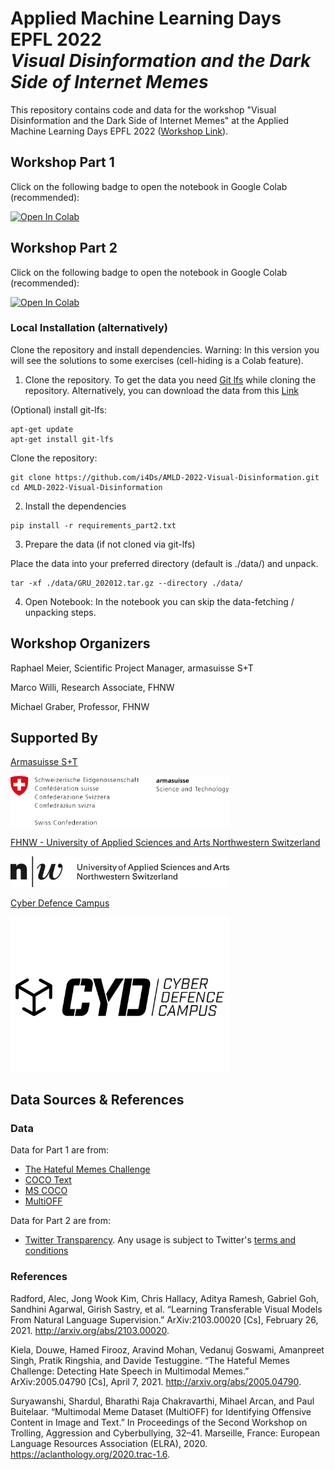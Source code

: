 # Applied Machine Learning Days EPFL 2022<br>_Visual Disinformation and the Dark Side of Internet Memes_

This repository contains code and data for the workshop "Visual Disinformation and the Dark Side of Internet Memes" at the Applied Machine Learning Days EPFL 2022 ([Workshop Link](https://appliedmldays.org/events/amld-epfl-2022/workshops/visual-disinformation-and-the-dark-side-of-internet-memes)).

## Workshop Part 1

Click on the following badge to open the notebook in Google Colab (recommended):

[![Open In Colab](https://colab.research.google.com/assets/colab-badge.svg)](https://colab.research.google.com/github/i4Ds/AMLD-2022-Visual-Disinformation/blob/main/part1.ipynb)

## Workshop Part 2

Click on the following badge to open the notebook in Google Colab (recommended):

[![Open In Colab](https://colab.research.google.com/assets/colab-badge.svg)](https://colab.research.google.com/github/i4Ds/AMLD-2022-Visual-Disinformation/blob/main/part2.ipynb)

### Local Installation (alternatively)

Clone the repository and install dependencies. Warning: In this version you will see the solutions to some exercises (cell-hiding is a Colab feature).

1) Clone the repository. To get the data you need [Git lfs](https://git-lfs.github.com/) while cloning the repository. Alternatively, you can download the data from this [Link](https://github.com/i4Ds/AMLD-2022-Visual-Disinformation/raw/main/data/GRU_202012.tar.gz)

(Optional) install git-lfs:
```
apt-get update
apt-get install git-lfs
```

Clone the repository:
```
git clone https://github.com/i4Ds/AMLD-2022-Visual-Disinformation.git
cd AMLD-2022-Visual-Disinformation
```

2) Install the dependencies
  
```
pip install -r requirements_part2.txt
```

3) Prepare the data (if not cloned via git-lfs)
  
Place the data into your preferred directory (default is ./data/) and unpack.

```
tar -xf ./data/GRU_202012.tar.gz --directory ./data/
```

4) Open Notebook: In the notebook you can skip the data-fetching / unpacking steps.

## Workshop Organizers

Raphael Meier, Scientific Project Manager, armasuisse S+T

Marco Willi, Research Associate, FHNW

Michael Graber, Professor, FHNW

## Supported By

[Armasuisse S+T](https://www.ar.admin.ch/de/armasuisse-wissenschaft-und-technologie-w-t/home.html)

<p align="left">
  <img src="./logos/ar.png" width="350" alt="armasuisse S+T">
</p>

[FHNW - University of Applied Sciences and Arts Northwestern Switzerland](https://www.fhnw.ch/en)

<p align="left">
  <img src="./logos/fhnw.png" width="350" alt="FHNW">
</p>


[Cyber Defence Campus](https://www.ar.admin.ch/en/armasuisse-wissenschaft-und-technologie-w-t/cyber-defence_campus.html)

<p align="left">
  <img src="./logos/cyd.png" width="350" alt="Cyber Defense Campus">
</p>



## Data Sources & References

### Data

Data for Part 1 are from:
- [The Hateful Memes Challenge](https://ai.facebook.com/tools/hatefulmemes/)
- [COCO Text](https://bgshih.github.io/cocotext/)
- [MS COCO](https://cocodataset.org/)
- [MultiOFF](https://aclanthology.org/2020.trac-1.6/)

Data for Part 2 are from:
- [Twitter Transparency](https://transparency.twitter.com/en/reports/information-operations.html). Any usage is subject to Twitter's [terms and conditions](https://developer.twitter.com/en/developer-terms)


### References

Radford, Alec, Jong Wook Kim, Chris Hallacy, Aditya Ramesh, Gabriel Goh, Sandhini Agarwal, Girish Sastry, et al. “Learning Transferable Visual Models From Natural Language Supervision.” ArXiv:2103.00020 [Cs], February 26, 2021. http://arxiv.org/abs/2103.00020.


Kiela, Douwe, Hamed Firooz, Aravind Mohan, Vedanuj Goswami, Amanpreet Singh, Pratik Ringshia, and Davide Testuggine. “The Hateful Memes Challenge: Detecting Hate Speech in Multimodal Memes.” ArXiv:2005.04790 [Cs], April 7, 2021. http://arxiv.org/abs/2005.04790.


Suryawanshi, Shardul, Bharathi Raja Chakravarthi, Mihael Arcan, and Paul Buitelaar. “Multimodal Meme Dataset (MultiOFF) for Identifying Offensive Content in Image and Text.” In Proceedings of the Second Workshop on Trolling, Aggression and Cyberbullying, 32–41. Marseille, France: European Language Resources Association (ELRA), 2020. https://aclanthology.org/2020.trac-1.6.
